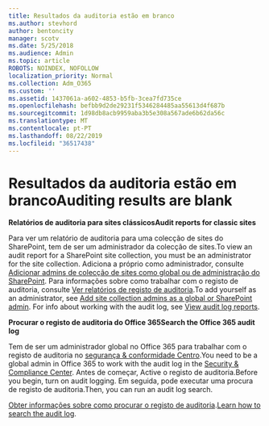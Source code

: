 ```yaml
---
title: Resultados da auditoria estão em branco
ms.author: stevhord
author: bentoncity
manager: scotv
ms.date: 5/25/2018
ms.audience: Admin
ms.topic: article
ROBOTS: NOINDEX, NOFOLLOW
localization_priority: Normal
ms.collection: Adm_O365
ms.custom: ''
ms.assetid: 1437061a-a602-4853-b5fb-3cea7fd735ce
ms.openlocfilehash: befbb9d2de29231f5346284485aa55613d4f687b
ms.sourcegitcommit: 1d98db8acb9959aba3b5e308a567ade6b62da56c
ms.translationtype: MT
ms.contentlocale: pt-PT
ms.lasthandoff: 08/22/2019
ms.locfileid: "36517438"
---
```

# <a name="auditing-results-are-blank"></a><span data-ttu-id="d8e2d-102">Resultados da auditoria estão em branco</span><span class="sxs-lookup"><span data-stu-id="d8e2d-102">Auditing results are blank</span></span>

 <span data-ttu-id="d8e2d-103">**Relatórios de auditoria para sites clássicos**</span><span class="sxs-lookup"><span data-stu-id="d8e2d-103">**Audit reports for classic sites**</span></span>
  
<span data-ttu-id="d8e2d-104">Para ver um relatório de auditoria para uma colecção de sites do SharePoint, tem de ser um administrador da colecção de sites.</span><span class="sxs-lookup"><span data-stu-id="d8e2d-104">To view an audit report for a SharePoint site collection, you must be an administrator for the site collection.</span></span> <span data-ttu-id="d8e2d-105">Adiciona a próprio como administrador, consulte [Adicionar admins de colecção de sites como global ou de administração do SharePoint](https://go.microsoft.com/fwlink/?linkid=869390). Para informações sobre como trabalhar com o registo de auditoria, consulte [Ver relatórios de registo de auditoria](https://go.microsoft.com/fwlink/?linkid=395237).</span><span class="sxs-lookup"><span data-stu-id="d8e2d-105">To add yourself as an administrator, see [Add site collection admins as a global or SharePoint admin](https://go.microsoft.com/fwlink/?linkid=869390). For info about working with the audit log, see [View audit log reports](https://go.microsoft.com/fwlink/?linkid=395237).</span></span> 
  
 <span data-ttu-id="d8e2d-106">**Procurar o registo de auditoria do Office 365**</span><span class="sxs-lookup"><span data-stu-id="d8e2d-106">**Search the Office 365 audit log**</span></span>
  
<span data-ttu-id="d8e2d-107">Tem de ser um administrador global no Office 365 para trabalhar com o registo de auditoria no [segurança &amp; conformidade Centro](https://protection.office.com).</span><span class="sxs-lookup"><span data-stu-id="d8e2d-107">You need to be a global admin in Office 365 to work with the audit log in the [Security &amp; Compliance Center](https://protection.office.com).</span></span> <span data-ttu-id="d8e2d-108">Antes de começar, Active o registo de auditoria.</span><span class="sxs-lookup"><span data-stu-id="d8e2d-108">Before you begin, turn on audit logging.</span></span> <span data-ttu-id="d8e2d-109">Em seguida, pode executar uma procura de registo de auditoria.</span><span class="sxs-lookup"><span data-stu-id="d8e2d-109">Then, you can run an audit log search.</span></span> 
  
<span data-ttu-id="d8e2d-110">[Obter informações sobre como procurar o registo de auditoria](https://go.microsoft.com/fwlink/?linkid=708432).</span><span class="sxs-lookup"><span data-stu-id="d8e2d-110">[Learn how to search the audit log](https://go.microsoft.com/fwlink/?linkid=708432).</span></span>
  

